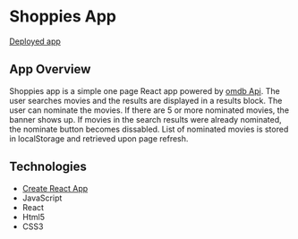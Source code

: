 # Shoppies App

[Deployed app](http://momofcats.github.io/shoppies)
## App Overview

Shoppies app is a simple one page React app powered by [omdb Api](https://www.omdbapi.com/). The user searches movies and the results are displayed in a results block. The user can nominate the movies. If there are 5 or more nominated movies, the banner shows up. If movies in the search results were already nominated, the nominate button becomes dissabled. List of nominated movies is stored in localStorage and retrieved upon page refresh. 

## Technologies

* [Create React App](https://github.com/facebook/create-react-app)
* JavaScript
* React
* Html5
* CSS3

